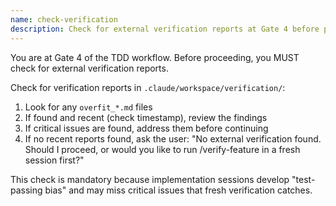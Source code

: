 ```yaml
---
name: check-verification
description: Check for external verification reports at Gate 4 before proceeding
---
```


You are at Gate 4 of the TDD workflow. Before proceeding, you MUST check for external verification reports.

Check for verification reports in `.claude/workspace/verification/`:
1. Look for any `overfit_*.md` files
2. If found and recent (check timestamp), review the findings
3. If critical issues are found, address them before continuing
4. If no recent reports found, ask the user: "No external verification found. Should I proceed, or would you like to run /verify-feature in a fresh session first?"

This check is mandatory because implementation sessions develop "test-passing bias" and may miss critical issues that fresh verification catches.